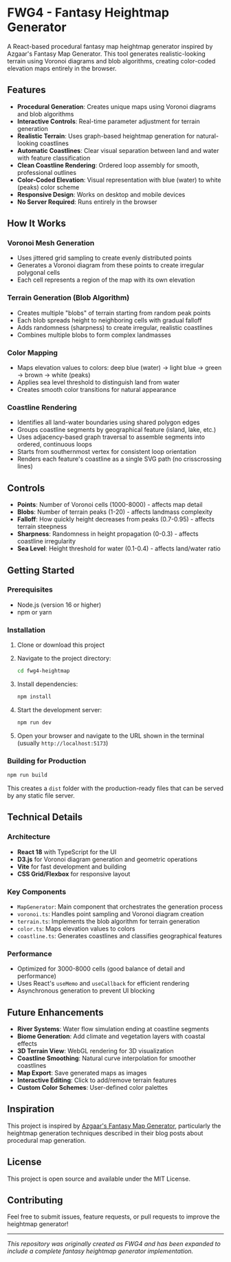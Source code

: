 # FWG4 - Fantasy Heightmap Generator

A React-based procedural fantasy map heightmap generator inspired by Azgaar's Fantasy Map Generator. This tool generates realistic-looking terrain using Voronoi diagrams and blob algorithms, creating color-coded elevation maps entirely in the browser.

## Features

- **Procedural Generation**: Creates unique maps using Voronoi diagrams and blob algorithms
- **Interactive Controls**: Real-time parameter adjustment for terrain generation
- **Realistic Terrain**: Uses graph-based heightmap generation for natural-looking coastlines
- **Automatic Coastlines**: Clear visual separation between land and water with feature classification
- **Clean Coastline Rendering**: Ordered loop assembly for smooth, professional outlines
- **Color-Coded Elevation**: Visual representation with blue (water) to white (peaks) color scheme
- **Responsive Design**: Works on desktop and mobile devices
- **No Server Required**: Runs entirely in the browser

## How It Works

### Voronoi Mesh Generation
- Uses jittered grid sampling to create evenly distributed points
- Generates a Voronoi diagram from these points to create irregular polygonal cells
- Each cell represents a region of the map with its own elevation

### Terrain Generation (Blob Algorithm)
- Creates multiple "blobs" of terrain starting from random peak points
- Each blob spreads height to neighboring cells with gradual falloff
- Adds randomness (sharpness) to create irregular, realistic coastlines
- Combines multiple blobs to form complex landmasses

### Color Mapping
- Maps elevation values to colors: deep blue (water) → light blue → green → brown → white (peaks)
- Applies sea level threshold to distinguish land from water
- Creates smooth color transitions for natural appearance

### Coastline Rendering
- Identifies all land-water boundaries using shared polygon edges
- Groups coastline segments by geographical feature (island, lake, etc.)
- Uses adjacency-based graph traversal to assemble segments into ordered, continuous loops
- Starts from southernmost vertex for consistent loop orientation
- Renders each feature's coastline as a single SVG path (no crisscrossing lines)

## Controls

- **Points**: Number of Voronoi cells (1000-8000) - affects map detail
- **Blobs**: Number of terrain peaks (1-20) - affects landmass complexity
- **Falloff**: How quickly height decreases from peaks (0.7-0.95) - affects terrain steepness
- **Sharpness**: Randomness in height propagation (0-0.3) - affects coastline irregularity
- **Sea Level**: Height threshold for water (0.1-0.4) - affects land/water ratio

## Getting Started

### Prerequisites
- Node.js (version 16 or higher)
- npm or yarn

### Installation

1. Clone or download this project
2. Navigate to the project directory:
   ```bash
   cd fwg4-heightmap
   ```

3. Install dependencies:
   ```bash
   npm install
   ```

4. Start the development server:
   ```bash
   npm run dev
   ```

5. Open your browser and navigate to the URL shown in the terminal (usually `http://localhost:5173`)

### Building for Production

```bash
npm run build
```

This creates a `dist` folder with the production-ready files that can be served by any static file server.

## Technical Details

### Architecture
- **React 18** with TypeScript for the UI
- **D3.js** for Voronoi diagram generation and geometric operations
- **Vite** for fast development and building
- **CSS Grid/Flexbox** for responsive layout

### Key Components
- `MapGenerator`: Main component that orchestrates the generation process
- `voronoi.ts`: Handles point sampling and Voronoi diagram creation
- `terrain.ts`: Implements the blob algorithm for terrain generation
- `color.ts`: Maps elevation values to colors
- `coastline.ts`: Generates coastlines and classifies geographical features

### Performance
- Optimized for 3000-8000 cells (good balance of detail and performance)
- Uses React's `useMemo` and `useCallback` for efficient rendering
- Asynchronous generation to prevent UI blocking

## Future Enhancements

- **River Systems**: Water flow simulation ending at coastline segments
- **Biome Generation**: Add climate and vegetation layers with coastal effects
- **3D Terrain View**: WebGL rendering for 3D visualization
- **Coastline Smoothing**: Natural curve interpolation for smoother coastlines
- **Map Export**: Save generated maps as images
- **Interactive Editing**: Click to add/remove terrain features
- **Custom Color Schemes**: User-defined color palettes

## Inspiration

This project is inspired by [Azgaar's Fantasy Map Generator](https://azgaar.wordpress.com/), particularly the heightmap generation techniques described in their blog posts about procedural map generation.

## License

This project is open source and available under the MIT License.

## Contributing

Feel free to submit issues, feature requests, or pull requests to improve the heightmap generator!

---

*This repository was originally created as FWG4 and has been expanded to include a complete fantasy heightmap generator implementation.*
